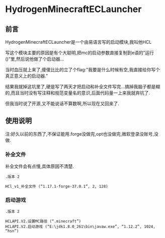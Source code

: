 # HydrogenMinecraftECLauncher
## 前言
HydrogenMinecraftECLauncher是一个由易语言写的启动模块,我叫他HCL

写这个模块主要的原因是有个大聪明,把mc的启动参数直接复制到e语的”运行()”里,然后说他做了个启动器…

当时血压就上来了,傻傻比比的立了个flag:"我要是什么时候有空,我直接给你写个真正意义上的启动器."

结果我就掉这坑里了,硬是写了两天才把启动和补全文件写完…搞掉我脑子都是糊的,而且当时没有写注释和规范变量名的意识,后面代码量一上来我就弃坑了.

但我当时说了开源,又不能说话不算数啊,所以现在又回来了.

## 使用说明
注:好久以前的东西了,不保证能用.forge没做完,opt也没做完,微软登录没账号,没做.

### 补全文件
补全文件会有点慢,具体原因不清楚.
~~~
.版本 2

HCl_v1_补全文件 (“1.17.1-forge-37.0.1”, 2, 128)
~~~

### 启动游戏
~~~
.版本 2

HCLAPI.V2.设置MC路径 (“.minecraft”)
HCLAPI.V2.启动游戏 (“E:\jdk1.8.0_261\bin\javaw.exe”, “1.12.2”, 1024, “hsn”)
~~~

